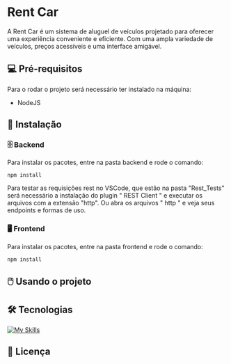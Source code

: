 # Rent Car

A Rent Car é um sistema de aluguel de veículos projetado para oferecer uma experiência conveniente e eficiente. Com uma ampla variedade de veículos, preços acessíveis e uma interface amigável.

## :computer: Pré-requisitos

Para o rodar o projeto será necessário ter instalado na máquina:

* NodeJS

## :rocket: Instalação

### :file_cabinet: Backend

Para instalar os pacotes, entre na pasta backend e rode o comando:

```
npm install
```
Para testar as requisições rest no VSCode, que estão na pasta "Rest_Tests" será necessário a instalação do plugin " REST Client " e executar os arquivos com a extensão "http". Ou abra os arquivos " http " e veja seus endpoints e formas de uso.

### :desktop_computer: Frontend

Para instalar os pacotes, entre na pasta frontend e rode o comando:

```
npm install
```

## :computer_mouse: Usando o projeto

## :hammer_and_wrench: Tecnologias

[![My Skills](https://skillicons.dev/icons?i=react,ts,nodejs,prisma,sqlite,tailwind,figma&theme=dark)](https://skillicons.dev)

## :bookmark_tabs: Licença

